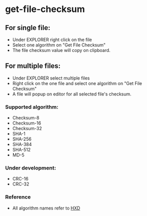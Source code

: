 # get-file-checksum

## For single file:
* Under EXPLORER right click on the file
* Select one algorithm on "Get File Checksum"
* The file checksum value will copy on clipboard.

## For multiple files:
* Under EXPLORER select multiple files
* Right click on the one file and select one algorithm on "Get File Checksum"
* A file will popup on editor for all selected file's checksum.

### Supported algorithm:
- Checksum-8
- Checksum-16
- Checksum-32
- SHA-1
- SHA-256
- SHA-384
- SHA-512
- MD-5

### Under development:
- CRC-16
- CRC-32

### Reference
- All algorithm names refer to [HXD](https://mh-nexus.de/en/hxd/)
